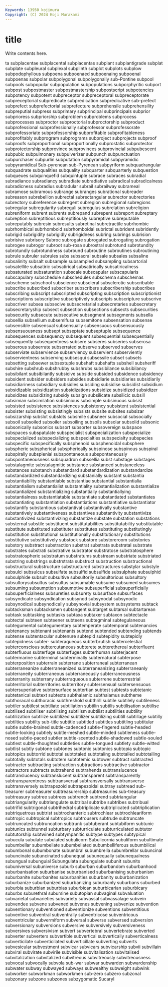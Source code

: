 ```yaml
---
Keywords: 13950 kojimura
Copyright: (C) 2024 Koji Murakami
---
```


# title

Write contents here.



ta subplacentae subplacental subplacentas
subplant subplantigrade subplat subplate subpleural subplexal subplinth subplot subplots subplow
subpodophyllous subpoena subpoenaed subpoenaing subpoenal subpoenas subpolar subpolygonal subpolygonally sub-Pontine
subpool subpools subpopular subpopulation subpopulations subporphyritic subport subpost subpostmaster subpostmastership
subpostscript subpotencies subpotency subpotent subpreceptor subpreceptoral subpreceptorate subpreceptorial subpredicate subpredication
subpredicative sub-prefect subprefect subprefectorial subprefecture subprehensile subprehensility subpreputial subpress subprimary
subprincipal subprincipals subprior subprioress subpriorship subproblem subproblems subprocess subprocesses subproctor
subproctorial subproctorship subproduct subprofessional subprofessionally subprofessor subprofessorate subprofessoriate subprofessorship subprofitable
subprofitableness subprofitably subprogram subprograms subproject subprojects subproof subproofs subproportional subproportionally
subprostatic subprotector subprotectorship subprovince subprovinces subprovincial subpubescent subpubic subpulmonary subpulverizer
subpunch subpunctuation subpurchaser subpurlin subputation subpyramidal subpyramidic subpyramidical Sub-pyrenean sub-Pyrenean
subpyriform subquadrangular subquadrate subqualities subquality subquarter subquarterly subquestion subqueues subquinquefid
subquintuple subrace subraces subradial subradiance subradiancy subradiate subradiative subradical subradicalness
subradicness subradius subradular subrail subrailway subrameal subramose subramous subrange subranges
subrational subreader subreason subrebellion subrectal subrectangular subrector subrectories subrectory subreference
subregent subregion subregional subregions subregular subregularity subreguli subregulus subrelation subreligion
subreniform subrent subrents subrepand subrepent subreport subreptary subreption subreptitious subreptitiously
subreptive subreputable subreputably subresin subresults subretinal subretractile subrhombic subrhombical subrhomboid
subrhomboidal subrictal subrident subridently subrigid subrigidity subrigidly subrigidness subring subrings
subrision subrisive subrisory Subroc subrogate subrogated subrogating subrogation subrogee subrogor
subroot sub-rosa subrostral subrotund subrotundity subrotundly subrotundness subround subroutine subroutines
subroutining subrule subruler subrules subs subsacral subsale subsales subsaline subsalinity
subsalt subsample subsampled subsampling subsartorial subsatellite subsatiric subsatirical subsatirically subsatiricalness
subsaturated subsaturation subscale subscapular subscapularis subscapulary subschedule subschedules subschema subschemas
subscheme subschool subscience subscleral subsclerotic subscribable subscribe subscribed subscriber subscribers
subscribership subscribes subscribing subscript subscripted subscripting subscription subscriptionist subscriptions subscriptive
subscriptively subscripts subscripture subscrive subscriver subsea subsecive subsecretarial subsecretaries subsecretary
subsecretaryship subsect subsection subsections subsects subsecurities subsecurity subsecute subsecutive subsegment
subsegments subsella subsellia subsellium subsemifusa subsemitone subsensation subsense subsensible subsensual
subsensually subsensuous subsensuously subsensuousness subsept subseptate subseptuple subsequence subsequences subsequency
subsequent subsequential subsequentially subsequently subsequentness subsere subseres subseries subserosa subserous
subserrate subserrated subserve subserved subserves subserviate subservience subserviency subservient subserviently
subservientness subserving subsesqui subsessile subset subsets subsetting subsewer subsextuple subshaft
subshafts subshell subsheriff subshire subshrub subshrubby subshrubs subsibilance subsibilancy subsibilant
subsibilantly subsicive subside subsided subsidence subsidency subsident subsider subsiders subsides
subsidiarie subsidiaries subsidiarily subsidiariness subsidiary subsidies subsiding subsidise subsidist subsidium
subsidizable subsidization subsidizations subsidize subsidized subsidizer subsidizes subsidizing subsidy subsign
subsilicate subsilicic subsill subsimian subsimilation subsimious subsimple subsinuous subsist subsisted
subsistence subsistences subsistency subsistent subsistential subsister subsisting subsistingly subsists subsite
subsites subsizar subsizarship subslot subslots subsmile subsneer subsocial subsocially subsoil
subsoiled subsoiler subsoiling subsoils subsolar subsolid subsonic subsonically subsonics subsort
subsorter subsovereign subspace subspaces subspatulate subspecialist subspecialization subspecialize subspecialized subspecializing
subspecialties subspecialty subspecies subspecific subspecifically subsphenoid subsphenoidal subsphere subspheric subspherical
subspherically subspinose subspinous subspiral subspirally subsplenial subspontaneous subspontaneously subspontaneousness subsquadron
subssellia subst substage substages substalagmite substalagmitic substance substanced substanceless substances
substanch substandard substandardization substandardize substandardized substandardizing substanially substant substantia substantiability
substantiable substantiae substantial substantialia substantialism substantialist substantiality substantialization substantialize substantialized
substantializing substantially substantiallying substantialness substantiatable substantiate substantiated substantiates substantiating substantiation
substantiations substantiative substantiator substantify substantious substantival substantivally substantive substantively substantiveness
substantives substantivity substantivize substantivized substantivizing substantize substate substation substations substernal
substile substituent substitutabilities substitutability substitutable substitute substituted substituter substitutes substituting
substitutingly substitution substitutional substitutionally substitutionary substitutions substitutive substitutively substock substore
substoreroom substories substory substract substraction substrat substrata substratal substrate substrates
substrati substrative substrator substratose substratosphere substratospheric substratum substratums substream substriate
substriated substring substrings substrstrata substruct substruction substructional substructural substructure substructured
substructures substylar substyle subsulci subsulcus subsulfate subsulfid subsulfide subsulphate subsulphid
subsulphide subsult subsultive subsultorily subsultorious subsultory subsultorysubsultus subsultus subsumable subsume
subsumed subsumes subsuming subsumption subsumptive subsuperficial subsuperficially subsuperficialness subsureties subsurety
subsurface subsurfaces subsyndicate subsyndication subsynod subsynodal subsynodic subsynodical subsynodically subsynovial
subsystem subsystems subtack subtacksman subtacksmen subtangent subtarget subtarsal subtartarean subtask
subtasking subtasks subtaxa subtaxer subtaxon subtectacle subtectal subteen subteener subteens
subtegminal subtegulaneous subtegumental subtegumentary subtemperate subtemporal subtenancies subtenancy subtenant subtenants
subtend subtended subtending subtends subtense subtentacular subtenure subtepid subtepidity subtepidly
subtepidness subter- subteraqueous subterbrutish subtercelestial subterconscious subtercutaneous subterete subterethereal subterfluent
subterfluous subterfuge subterfuges subterhuman subterjacent subtermarine subterminal subterminally subternatural subterpose
subterposition subterrain subterrane subterraneal subterranean subterraneanize subterraneanized subterraneanizing subterraneanly subterraneity
subterraneous subterraneously subterraneousness subterranity subterrany subterraqueous subterrene subterrestrial subterritorial subterritories
subterritory subtersensual subtersensuous subtersuperlative subtersurface subtertian subtest subtests subtetanic subtetanical
subtext subtexts subthalamic subthalamus subtheme subthoracal subthoracic subthreshold subthrill subtile
subtilely subtileness subtiler subtilest subtiliate subtiliation subtilin subtilis subtilisation subtilise
subtilised subtiliser subtilising subtilism subtilist subtilities subtility subtilization subtilize subtilized
subtilizer subtilizing subtill subtillage subtilly subtilties subtilty sub-title subtitle subtitled
subtitles subtitling subtitular subtle subtle-brained subtle-cadenced subtle-fingered subtle-headed subtle-looking subtlely
subtle-meshed subtle-minded subtleness subtle-nosed subtle-paced subtler subtle-scented subtle-shadowed subtle-souled subtlest
subtle-thoughted subtleties subtle-tongued subtlety subtle-witted subtlist subtly subtone subtones subtonic
subtonics subtopia subtopic subtopics subtorrid subtotal subtotaled subtotaling subtotalled subtotalling
subtotally subtotals subtotem subtotemic subtower subtract subtracted subtracter subtracting subtraction
subtractions subtractive subtractor subtractors subtracts subtrahend subtrahends subtranslucence subtranslucency subtranslucent
subtransparent subtransparently subtransparentness subtransversal subtransversally subtransverse subtransversely subtrapezoid subtrapezoidal subtray
subtread sub-treasurer subtreasurer subtreasurership subtreasuries sub-treasury subtreasury subtree subtrees subtrench
subtrend subtriangular subtriangularity subtriangulate subtribal subtribe subtribes subtribual subtrifid subtrigonal
subtrihedral subtriplicate subtriplicated subtriplication subtriquetrous subtrist subtrochanteric subtrochlear subtrochleariform subtropic
subtropical subtropics subtrousers subtrude subtruncate subtruncated subtruncation subtrunk subtuberant subtubiform
subtunic subtunics subtunnel subturbary subturriculate subturriculated subtutor subtutorship subtwined subtympanitic
subtype subtypes subtypical subucula subulate subulated subulicorn Subulicornia subuliform subultimate
subumbellar subumbellate subumbellated subumbelliferous subumbilical subumbonal subumbonate subumbral subumbrella subumbrellar
subuncinal subuncinate subuncinated subunequal subunequally subunequalness subungual subunguial Subungulata subungulate
subunit subunits subuniversal subuniverse suburb suburban suburbandom suburbanhood suburbanisation suburbanise
suburbanised suburbanising suburbanism suburbanite suburbanites suburbanities suburbanity suburbanization suburbanize suburbanized
suburbanizing suburbanly suburbans suburbed suburbia suburbian suburbias suburbican suburbicarian suburbicary
suburbs suburethral subursine subutopian subvaginal subvaluation subvarietal subvarieties subvariety subvassal
subvassalage subvein subvendee subvene subvened subvenes subvening subvenize subvention subventionary
subventioned subventionize subventions subventitious subventive subventral subventrally subventricose subventricous subventricular
subvermiform subversal subverse subversed subversion subversionary subversions subversive subversively subversiveness
subversives subversivism subvert subvertebral subvertebrate subverted subverter subverters subvertible subvertical
subvertically subverticalness subverticilate subverticilated subverticillate subverting subverts subvesicular subvestment subvicar
subvicars subvicarship subvii subvillain subviral subvirate subvirile subvisible subvitalisation subvitalised
subvitalization subvitalized subvitreous subvitreously subvitreousness subvocal subvocally subvola sub-war subwar
subwarden subwardenship subwater subway subwayed subways subwealthy subweight subwink subworker
subworkman subworkmen sub-zero subzero subzonal subzonary subzone subzones subzygomatic Sucaryl
